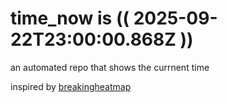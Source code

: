# time_now is (( 2025-09-22T23:00:00.868Z ))

an automated repo that shows the currnent time

inspired by [breakingheatmap](https://github.com/breakingheatmap/breakingheatmap)